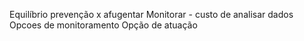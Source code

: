 Equilíbrio prevenção x afugentar
Monitorar - custo de analisar dados
Opcoes de monitoramento
Opção de atuação